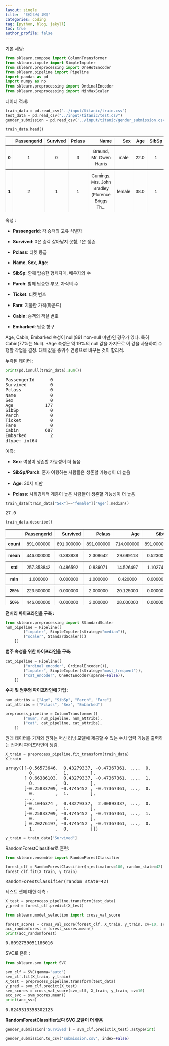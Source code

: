 ```yaml
---
layout: single
title:  "타이타닉 과제"
categories: coding
tag: [python, blog, jekyll]
toc: true
author_profile: false
---
```


<head>
  <style>
    table.dataframe {
      white-space: normal;
      width: 100%;
      height: 240px;
      display: block;
      overflow: auto;
      font-family: Arial, sans-serif;
      font-size: 0.9rem;
      line-height: 20px;
      text-align: center;
      border: 0px !important;
    }

    table.dataframe th {
      text-align: center;
      font-weight: bold;
      padding: 8px;
    }

    table.dataframe td {
      text-align: center;
      padding: 8px;
    }

    table.dataframe tr:hover {
      background: #b8d1f3; 
    }

    .output_prompt {
      overflow: auto;
      font-size: 0.9rem;
      line-height: 1.45;
      border-radius: 0.3rem;
      -webkit-overflow-scrolling: touch;
      padding: 0.8rem;
      margin-top: 0;
      margin-bottom: 15px;
      font: 1rem Consolas, "Liberation Mono", Menlo, Courier, monospace;
      color: $code-text-color;
      border: solid 1px $border-color;
      border-radius: 0.3rem;
      word-break: normal;
      white-space: pre;
    }

  .dataframe tbody tr th:only-of-type {
      vertical-align: middle;
  }

  .dataframe tbody tr th {
      vertical-align: top;
  }

  .dataframe thead th {
      text-align: center !important;
      padding: 8px;
  }

  .page__content p {
      margin: 0 0 0px !important;
  }

  .page__content p > strong {
    font-size: 0.8rem !important;
  }

  </style>
</head>

기본 세팅:

```python
from sklearn.compose import ColumnTransformer
from sklearn.impute import SimpleImputer
from sklearn.preprocessing import OneHotEncoder
from sklearn.pipeline import Pipeline
import pandas as pd
import numpy as np
from sklearn.preprocessing import OrdinalEncoder
from sklearn.preprocessing import MinMaxScaler
```

데이터 적재:

```python
train_data = pd.read_csv("../input/titanic/train.csv")
test_data = pd.read_csv("../input/titanic/test.csv")
gender_submission = pd.read_csv('../input/titanic/gender_submission.csv')
```



```python
train_data.head()
```

<div>
<style scoped>
    .dataframe tbody tr th:only-of-type {
        vertical-align: middle;
    }

    .dataframe tbody tr th {
        vertical-align: top;
    }

    .dataframe thead th {
        text-align: right;
    }
</style>
<table border="1" class="dataframe">
  <thead>
    <tr style="text-align: right;">
      <th></th>
      <th>PassengerId</th>
      <th>Survived</th>
      <th>Pclass</th>
      <th>Name</th>
      <th>Sex</th>
      <th>Age</th>
      <th>SibSp</th>
      <th>Parch</th>
      <th>Ticket</th>
      <th>Fare</th>
      <th>Cabin</th>
      <th>Embarked</th>
    </tr>
  </thead>
  <tbody>
    <tr>
      <th>0</th>
      <td>1</td>
      <td>0</td>
      <td>3</td>
      <td>Braund, Mr. Owen Harris</td>
      <td>male</td>
      <td>22.0</td>
      <td>1</td>
      <td>0</td>
      <td>A/5 21171</td>
      <td>7.2500</td>
      <td>NaN</td>
      <td>S</td>
    </tr>
    <tr>
      <th>1</th>
      <td>2</td>
      <td>1</td>
      <td>1</td>
      <td>Cumings, Mrs. John Bradley (Florence Briggs Th...</td>
      <td>female</td>
      <td>38.0</td>
      <td>1</td>
      <td>0</td>
      <td>PC 17599</td>
      <td>71.2833</td>
      <td>C85</td>
      <td>C</td>
    </tr>
    <tr>
      <th>2</th>
      <td>3</td>
      <td>1</td>
      <td>3</td>
      <td>Heikkinen, Miss. Laina</td>
      <td>female</td>
      <td>26.0</td>
      <td>0</td>
      <td>0</td>
      <td>STON/O2. 3101282</td>
      <td>7.9250</td>
      <td>NaN</td>
      <td>S</td>
    </tr>
    <tr>
      <th>3</th>
      <td>4</td>
      <td>1</td>
      <td>1</td>
      <td>Futrelle, Mrs. Jacques Heath (Lily May Peel)</td>
      <td>female</td>
      <td>35.0</td>
      <td>1</td>
      <td>0</td>
      <td>113803</td>
      <td>53.1000</td>
      <td>C123</td>
      <td>S</td>
    </tr>
    <tr>
      <th>4</th>
      <td>5</td>
      <td>0</td>
      <td>3</td>
      <td>Allen, Mr. William Henry</td>
      <td>male</td>
      <td>35.0</td>
      <td>0</td>
      <td>0</td>
      <td>373450</td>
      <td>8.0500</td>
      <td>NaN</td>
      <td>S</td>
    </tr>
  </tbody>
</table>
</div>


속성 :

* **PassengerId**: 각 승객의 고유 식별자

* **Survived**: 0은 승객 살아남지 못함, 1은 생존.

* **Pclass**: 티켓 등급

* **Name**, **Sex**, **Age**:

* **SibSp**: 함께 탑승한 형제자매, 배우자의 수

* **Parch**: 함께 탑승한 부모, 자식의 수

* **Ticket**: 티켓 번호

* **Fare**: 지불한 가격(파운드)

* **Cabin**: 승객의 객실 번호

* **Embarked**: 탑승 항구


Age, Cabin, Embarked 속성이 null(891 non-null 미만)인 경우가 있다. 특히 Cabin(77%는 Null). *Age 속성은 약 19%의 null 값을 가지므로 이 값을 사용하여 수행할 작업을 결정. 대체 값을 중위수 연령으로 바꾸는 것이 합리적. 



누락된 데이터 :

```python
print(pd.isnull(train_data).sum())
```

<pre>
PassengerId      0
Survived         0
Pclass           0
Name             0
Sex              0
Age            177
SibSp            0
Parch            0
Ticket           0
Fare             0
Cabin          687
Embarked         2
dtype: int64
</pre>

예측:

* **Sex**: 여성이 생존할 가능성이 더 높음

* **SibSp/Parch**: 혼자 여행하는 사람들은 생존할 가능성이 더 높음

* **Age**: 30세 미만

* **Pclass**: 사회경제적 계층이 높은 사람들이 생존할 가능성이 더 높음


```python
train_data[train_data["Sex"]=="female"]["Age"].median()
```

<pre>
27.0
</pre>

```python
train_data.describe()
```

<div>
<style scoped>
    .dataframe tbody tr th:only-of-type {
        vertical-align: middle;
    }

    .dataframe tbody tr th {
        vertical-align: top;
    }

    .dataframe thead th {
        text-align: right;
    }
</style>
<table border="1" class="dataframe">
  <thead>
    <tr style="text-align: right;">
      <th></th>
      <th>PassengerId</th>
      <th>Survived</th>
      <th>Pclass</th>
      <th>Age</th>
      <th>SibSp</th>
      <th>Parch</th>
      <th>Fare</th>
    </tr>
  </thead>
  <tbody>
    <tr>
      <th>count</th>
      <td>891.000000</td>
      <td>891.000000</td>
      <td>891.000000</td>
      <td>714.000000</td>
      <td>891.000000</td>
      <td>891.000000</td>
      <td>891.000000</td>
    </tr>
    <tr>
      <th>mean</th>
      <td>446.000000</td>
      <td>0.383838</td>
      <td>2.308642</td>
      <td>29.699118</td>
      <td>0.523008</td>
      <td>0.381594</td>
      <td>32.204208</td>
    </tr>
    <tr>
      <th>std</th>
      <td>257.353842</td>
      <td>0.486592</td>
      <td>0.836071</td>
      <td>14.526497</td>
      <td>1.102743</td>
      <td>0.806057</td>
      <td>49.693429</td>
    </tr>
    <tr>
      <th>min</th>
      <td>1.000000</td>
      <td>0.000000</td>
      <td>1.000000</td>
      <td>0.420000</td>
      <td>0.000000</td>
      <td>0.000000</td>
      <td>0.000000</td>
    </tr>
    <tr>
      <th>25%</th>
      <td>223.500000</td>
      <td>0.000000</td>
      <td>2.000000</td>
      <td>20.125000</td>
      <td>0.000000</td>
      <td>0.000000</td>
      <td>7.910400</td>
    </tr>
    <tr>
      <th>50%</th>
      <td>446.000000</td>
      <td>0.000000</td>
      <td>3.000000</td>
      <td>28.000000</td>
      <td>0.000000</td>
      <td>0.000000</td>
      <td>14.454200</td>
    </tr>
    <tr>
      <th>75%</th>
      <td>668.500000</td>
      <td>1.000000</td>
      <td>3.000000</td>
      <td>38.000000</td>
      <td>1.000000</td>
      <td>0.000000</td>
      <td>31.000000</td>
    </tr>
    <tr>
      <th>max</th>
      <td>891.000000</td>
      <td>1.000000</td>
      <td>3.000000</td>
      <td>80.000000</td>
      <td>8.000000</td>
      <td>6.000000</td>
      <td>512.329200</td>
    </tr>
  </tbody>
</table>
</div>


**전처리 파이프라인을 구축 :**



```python
from sklearn.preprocessing import StandardScaler
num_pipeline = Pipeline([
        ("imputer", SimpleImputer(strategy="median")),
        ("scaler", StandardScaler())
    ])
```

**범주 속성을 위한 파이프라인을 구축:**



```python
cat_pipeline = Pipeline([
        ("ordinal_encoder", OrdinalEncoder()),    
        ("imputer", SimpleImputer(strategy="most_frequent")),
        ("cat_encoder", OneHotEncoder(sparse=False)),
    ])
```

**수치 및 범주형 파이프라인에 가입 :**

```python
num_attribs = ["Age", "SibSp", "Parch", "Fare"]
cat_attribs = ["Pclass", "Sex", "Embarked"]

preprocess_pipeline = ColumnTransformer([
        ("num", num_pipeline, num_attribs),
        ("cat", cat_pipeline, cat_attribs),
    ])
```

원래 데이터를 가져와 원하는 머신 러닝 모델에 제공할 수 있는 수치 입력 기능을 출력하는 전처리 파이프라인이 생김.

```python
X_train = preprocess_pipeline.fit_transform(train_data)
X_train
```

<pre>
array([[-0.56573646,  0.43279337, -0.47367361, ...,  0.        ,
         0.        ,  1.        ],
       [ 0.66386103,  0.43279337, -0.47367361, ...,  1.        ,
         0.        ,  0.        ],
       [-0.25833709, -0.4745452 , -0.47367361, ...,  0.        ,
         0.        ,  1.        ],
       ...,
       [-0.1046374 ,  0.43279337,  2.00893337, ...,  0.        ,
         0.        ,  1.        ],
       [-0.25833709, -0.4745452 , -0.47367361, ...,  1.        ,
         0.        ,  0.        ],
       [ 0.20276197, -0.4745452 , -0.47367361, ...,  0.        ,
         1.        ,  0.        ]])
</pre>

```python
y_train = train_data["Survived"]
```

RandomForestClassifier로 훈련:



```python
from sklearn.ensemble import RandomForestClassifier

forest_clf = RandomForestClassifier(n_estimators=100, random_state=42) #n_estimators=100 결정트리개수
forest_clf.fit(X_train, y_train) 
```

<pre>
RandomForestClassifier(random_state=42)
</pre>

테스트 셋에 대한 예측 :

```python
X_test = preprocess_pipeline.transform(test_data)
y_pred = forest_clf.predict(X_test)
```


```python
from sklearn.model_selection import cross_val_score

forest_scores = cross_val_score(forest_clf, X_train, y_train, cv=10, scoring='accuracy')
acc_randomforest = forest_scores.mean() 
print(acc_randomforest)
```

<pre>
0.8092759051186016
</pre>


SVC로 훈련 :

```python
from sklearn.svm import SVC

svm_clf = SVC(gamma="auto")
svm_clf.fit(X_train, y_train)
X_test = preprocess_pipeline.transform(test_data)
y_pred = svm_clf.predict(X_test)
svm_scores = cross_val_score(svm_clf, X_train, y_train, cv=10)
acc_svc = svm_scores.mean()
print(acc_svc)
```

<pre>
0.8249313358302123
</pre>

**RandomForestClassifier보다 SVC 모델이 더 좋음**




```python
gender_submission['Survived'] = svm_clf.predict(X_test).astype(int)

gender_submission.to_csv('submission.csv', index=False)
```
